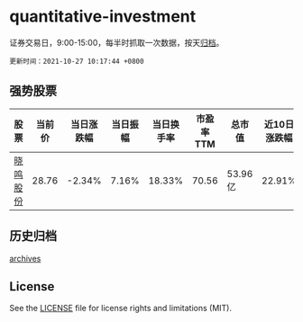 # quantitative-investment

证券交易日，9:00-15:00，每半时抓取一次数据，按天[归档](archives)。

`更新时间：2021-10-27 10:17:44 +0800`

## 强势股票

|股票|当前价|当日涨跌幅|当日振幅|当日换手率|市盈率TTM|总市值|近10日涨跌幅|
|----|----|----|----|----|----|----|----|
|[晓鸣股份](https://xueqiu.com/S/SZ300967)|28.76|-2.34%|7.16%|18.33%|70.56|53.96亿|22.91%|

## 历史归档

[archives](archives)

## License

See the [LICENSE](LICENSE) file for license rights and limitations (MIT).